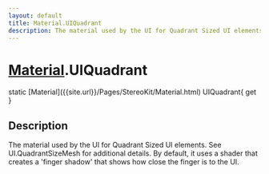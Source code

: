 ```yaml
---
layout: default
title: Material.UIQuadrant
description: The material used by the UI for Quadrant Sized UI elements. See UI.QuadrantSizeMesh for additional details. By default, it uses a shader that creates a 'finger shadow' that shows how close the finger is to the UI.
---
```

# [Material]({{site.url}}/Pages/StereoKit/Material.html).UIQuadrant

<div class='signature' markdown='1'>
static [Material]({{site.url}}/Pages/StereoKit/Material.html) UIQuadrant{ get }
</div>

## Description
The material used by the UI for Quadrant Sized UI
elements. See UI.QuadrantSizeMesh for additional details. By
default, it uses a shader that creates a 'finger shadow' that shows
how close the finger is to the UI.

